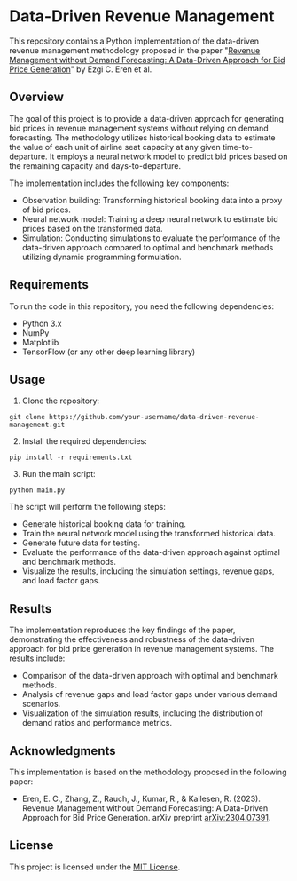 # Data-Driven Revenue Management

This repository contains a Python implementation of the data-driven revenue management methodology proposed in the paper "[Revenue Management without Demand Forecasting: A Data-Driven Approach for Bid Price Generation](https://arxiv.org/abs/2304.07391)" by Ezgi C. Eren et al.

## Overview

The goal of this project is to provide a data-driven approach for generating bid prices in revenue management systems without relying on demand forecasting. The methodology utilizes historical booking data to estimate the value of each unit of airline seat capacity at any given time-to-departure. It employs a neural network model to predict bid prices based on the remaining capacity and days-to-departure.

The implementation includes the following key components:
- Observation building: Transforming historical booking data into a proxy of bid prices.
- Neural network model: Training a deep neural network to estimate bid prices based on the transformed data.
- Simulation: Conducting simulations to evaluate the performance of the data-driven approach compared to optimal and benchmark methods utilizing dynamic programming formulation.

## Requirements

To run the code in this repository, you need the following dependencies:
- Python 3.x
- NumPy
- Matplotlib
- TensorFlow (or any other deep learning library)

## Usage

1. Clone the repository:
```
git clone https://github.com/your-username/data-driven-revenue-management.git
```

2. Install the required dependencies:
```
pip install -r requirements.txt
```

3. Run the main script:
```
python main.py
```

The script will perform the following steps:
- Generate historical booking data for training.
- Train the neural network model using the transformed historical data.
- Generate future data for testing.
- Evaluate the performance of the data-driven approach against optimal and benchmark methods.
- Visualize the results, including the simulation settings, revenue gaps, and load factor gaps.

## Results

The implementation reproduces the key findings of the paper, demonstrating the effectiveness and robustness of the data-driven approach for bid price generation in revenue management systems. The results include:
- Comparison of the data-driven approach with optimal and benchmark methods.
- Analysis of revenue gaps and load factor gaps under various demand scenarios.
- Visualization of the simulation results, including the distribution of demand ratios and performance metrics.

## Acknowledgments

This implementation is based on the methodology proposed in the following paper:
- Eren, E. C., Zhang, Z., Rauch, J., Kumar, R., & Kallesen, R. (2023). Revenue Management without Demand Forecasting: A Data-Driven Approach for Bid Price Generation. arXiv preprint [arXiv:2304.07391](https://arxiv.org/pdf/2304.07391).

## License

This project is licensed under the [MIT License](LICENSE).

